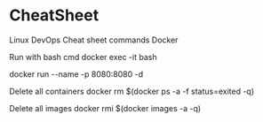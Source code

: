# CheatSheet
Linux DevOps Cheat sheet commands
Docker

Run with bash cmd
docker exec -it <container-name> bash
  
docker run --name <container-name> -p 8080:8080 -d <container-name> 
  
  
Delete all containers
docker rm $(docker ps -a -f status=exited -q)

Delete all images
docker rmi $(docker images -a -q)

